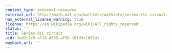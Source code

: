 ```yaml
---
content_type: external-resource
external_url: http://math.mit.edu/mathlets/mathlets/series-rlc-circuit/
has_external_license_warning: true
license: https://en.wikipedia.org/wiki/All_rights_reserved
status: ''
title: Series RLC circuit
uid: 2ed2c7c5-ef18-4309-af56-16fd3c1697a1
wayback_url: ''
---
```

